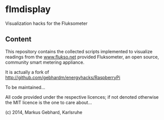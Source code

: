 flmdisplay
==========

Visualization hacks for the Fluksometer

Content
-------

This repository contains the collected scripts implemented
to visualize readings from the www.flukso.net provided
Fluksometer, an open source, community smart metering appliance.

It is actually a fork of http://github.com/gebhardm/energyhacks/RaspberryPi

To be maintained...

All code provided under the respective licences; if not denoted otherwise
the MIT licence is the one to care about...

(c) 2014, Markus Gebhard, Karlsruhe

